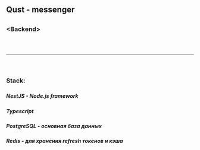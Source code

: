<h2>Qust - messenger<h2>

<h3>&lt;Backend&gt;<h3>

<br><hr><br>

<h3>Stack:<h3>
<h5>NestJS - Node.js framework<h5>
<h5>Typescript<h5>
<h5>PostgreSQL - основная база данных<h5>
<h5>Redis - для хранения refresh токенов и кэша<h5>
